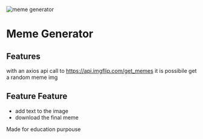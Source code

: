 ![meme generator]([http://url/to/img.png](https://api.giuseppevignanello.com/storage/public/uploads/KlEHtZBa0axYtWFUJcp9bchwHuk0iN68h596pvEE.png))

# Meme Generator
## Features

with an axios api call to https://api.imgflip.com/get_memes it is possibile get a random meme img 

## Feature Feature 
- add text to the image
- download the final meme 

Made for education purpouse 
